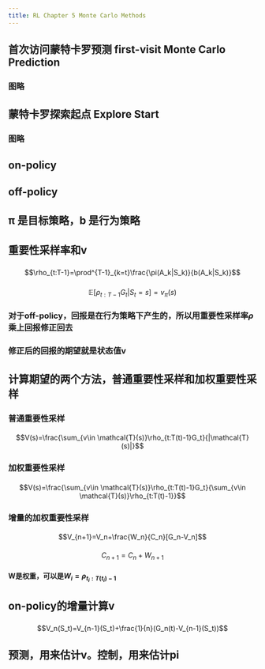 ```yaml
---
title: RL Chapter 5 Monte Carlo Methods
---
```


## 首次访问蒙特卡罗预测 first-visit Monte Carlo Prediction
### 图略
## 蒙特卡罗探索起点 Explore Start
### 图略
## on-policy
## off-policy
## π 是目标策略，b 是行为策略
## 重要性采样率和v
###
$$\rho_{t:T-1}=\prod^{T-1}_{k=t}\frac{\pi(A_k|S_k)}{b(A_k|S_k)}$$
###
$$\mathbb{E}[\rho_{t:T-1}G_t|S_t=s]=v_\pi(s)$$
### 对于off-policy，回报是在行为策略下产生的，所以用重要性采样率$\rho$乘上回报修正回去
### 修正后的回报的期望就是状态值v
## 计算期望的两个方法，普通重要性采样和加权重要性采样
### 普通重要性采样
####
$$V(s)=\frac{\sum_{v\in \mathcal{T}(s)}\rho_{t:T(t)-1}G_t}{|\mathcal{T}(s)|}$$
### 加权重要性采样
####
$$V(s)=\frac{\sum_{v\in \mathcal{T}(s)}\rho_{t:T(t)-1}G_t}{\sum_{v\in \mathcal{T}(s)}\rho_{t:T(t)-1}}$$
### 增量的加权重要性采样
#### 
$$V_{n+1}=V_n+\frac{W_n}{C_n}[G_n-V_n]$$
#### 
$$C_{n+1}=C_n+W_{n+1}$$
#### W是权重，可以是$W_i=\rho_{t_i:T(t_i)-1}$
## on-policy的增量计算v
###
$$V_n(S_t)=V_{n-1}(S_t)+\frac{1}{n}(G_n(t)-V_{n-1}(S_t))$$
## 预测，用来估计v。控制，用来估计pi
##

